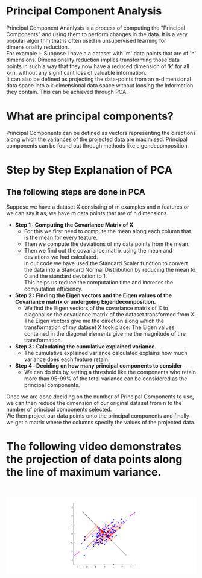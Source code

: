 # Principal Component Analysis
Principal Component Ananlysis is a process of computing the "Principal Components" and using them to perform changes in the data. It is a very popular algorithm that is often used in unsupervised learning for dimensionality reduction.
<br>
For example :- Suppose I have a a dataset with 'm' data points that are of 'n' dimensions. Dimensionality reduction implies transforming those data points in such a way that they now have a reduced dimension of 'k' for all k<n, without any significant loss of valuable information. 
<br>
It can also be defined as projecting the data-points from an n-dimensional data space into a k-dimensional data space without loosing the information they contain.
This can be achieved through PCA.

# What are principal components?
Principal Components can be defined as vectors representing the directions along which the variances of the projected data are maximised. Principal components can be found out through methods like eigendecomposition.

# Step by Step Explanation of PCA
## The following steps are done in PCA
Suppose we have a dataset X consisting of m examples and n features or we can say it as, we have m data points that are of n dimensions.
* **Step 1 : Computing the Covariance Matrix of X**
    * For this we first need to compute the mean along each column that is the mean for every feature.
    * Then we compute the deviations of my data points from the mean.
    * Then we find out the covariance matrix using the mean and deviations we had calculated.
      <br>
      In our code we have used the Standard Scaler function to convert the data into a Standard Normal Distribution by reducing the mean to 0 and the standard deviation to 1. 
      <br>
      This helps us reduce the computation time and increses the computation efficiency.
 * **Step 2 : Finding the Eigen vectors and the Eigen values of the Covariance matrix or undergoing Eigendecomposition.**
    * We find the Eigen vectors of the covariance matrix of X to diagonalise the covariance matrix of the dataset transformed from X. The Eigen vectors give me the direction           along which the transformation of my dataset X took place. The Eigen values contained in the diagonal elements give me the magnitude of the transformation.
      <br>
 * **Step 3 : Calculating the cumulative explained variance.**
     * The cumulative explained variance calculated explains how much variance does each feature retain.
 * **Step 4 : Deciding on how many principal components to consider**
     * We can do this by setting a threshold like the components who retain more than 95-99% of the total variance can be considered as the principal components. 
       <br>
       
Once we are done deciding on the number of Principal Components to use, we can then reduce the dimension of our original dataset from n to the number of principal components    selected.
<br>
We then project our data points onto the principal components and finally we get a matrix where the columns specify the values of the projected data.

# The following video demonstrates the projection of data points along the line of maximum variance.
<br>

![](images/pca_demo.gif)
   

